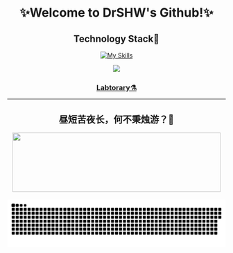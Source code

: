 <div align="center">
  <h1> ✨Welcome to DrSHW's Github!✨ </h1>

<h2>Technology Stack🔮</h2>
  
[![My Skills](https://skillicons.dev/icons?i=js,html,sass,windicss,css,ts,vue,astro,vite,webpack,nodejs,py,django,fastapi,flask,regex,selenium,mysql,mongodb,redis,linux,docker,git,md,vim,nginx,go,c,cpp,qt,vscode,matlab,gitlab,powershell,bash)](https://skillicons.dev)

<div align="center"> <img src="https://github-readme-stats.vercel.app/api/top-langs/?username=sun0225SUN&hide_title=true&hide_border=true&layout=compact&langs_count=6&text_color=000&icon_color=fff&bg_color=0,52fa5a,4dfcff,c64dff&theme=graywhite"  style="width: 50vw" /> </div>

<h3><a href="https://index.drshw.tech/">Labtorary⚗️</a></h3>

<hr/>
<h2>昼短苦夜长，何不秉烛游？🔭</h2>

<div align="center"> <img height="137px" src="https://github-readme-stats.vercel.app/api?username=drshw&hide_title=true&hide_border=true&show_icons=trueline_height=21&text_color=000&icon_color=000&bg_color=0,ea6161,ffc64d,fffc4d,52fa5a&theme=graywhite" style="width: 50vw" /> </div>

<a href=#><img src="contributions.svg"></a>

</div>
